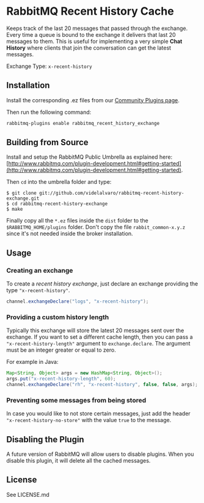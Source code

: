 # RabbitMQ Recent History Cache

Keeps track of the last 20 messages that passed through the exchange. Every time a queue is bound to the exchange it delivers that last 20 messages to them. This is useful for implementing a very simple __Chat History__ where clients that join the conversation can get the latest messages.

Exchange Type: `x-recent-history`

## Installation ##

Install the corresponding .ez files from our
[Community Plugins page](http://www.rabbitmq.com/community-plugins.html).

Then run the following command:

```bash
rabbitmq-plugins enable rabbitmq_recent_history_exchange
```

## Building from Source ##

Install and setup the RabbitMQ Public Umbrella as explained here: [http://www.rabbitmq.com/plugin-development.html#getting-started](http://www.rabbitmq.com/plugin-development.html#getting-started).

Then `cd` into the umbrella folder and type:

    $ git clone git://github.com/videlalvaro/rabbitmq-recent-history-exchange.git
    $ cd rabbitmq-recent-history-exchange
    $ make

Finally copy all the `*.ez` files inside the `dist` folder to the `$RABBITMQ_HOME/plugins` folder. Don't copy the file `rabbit_common-x.y.z` since it's not needed inside the broker installation.

## Usage ##

### Creating an exchange  ###

To create a _recent history exchange_, just declare an exchange providing the type `"x-recent-history"`.

```java
channel.exchangeDeclare("logs", "x-recent-history");
```

### Providing a custom history length ###

Typically this exchange will store the latest 20 messages sent over
the exchange. If you want to set a different cache length, then you
can pass a `"x-recent-history-length"` argument to `exchange.declare`.
The argument must be an integer greater or equal to zero.

For example in Java:

```java
Map<String, Object> args = new HashMap<String, Object>();
args.put("x-recent-history-length", 60);
channel.exchangeDeclare("rh", "x-recent-history", false, false, args);
```

### Preventing some messages from being stored ###

In case you would like to not store certain messages, just
add the header `"x-recent-history-no-store"` with the value `true` to
the message.

## Disabling the Plugin ##

A future version of RabbitMQ will allow users to disable plugins. When
you disable this plugin, it will delete all the cached messages.

## License

See LICENSE.md

